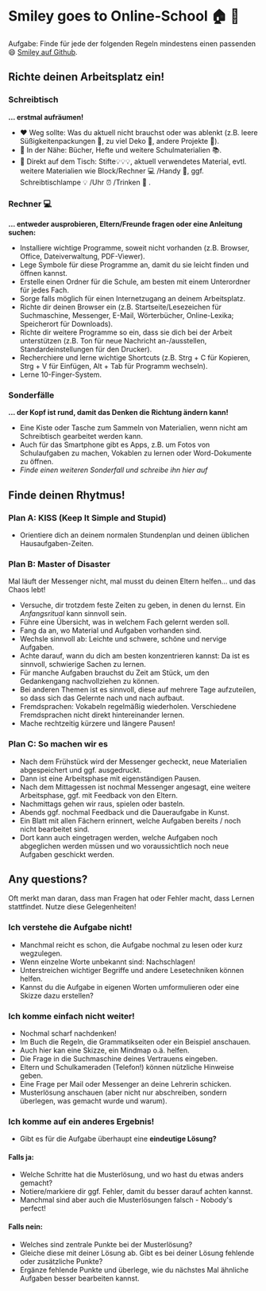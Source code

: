 # Smiley goes to Online-School :house: :school:
 
Aufgabe: Finde für jede der folgenden Regeln mindestens einen passenden :smile: [Smiley auf Github](https://gist.github.com/rxaviers/7360908).

## Richte deinen Arbeitsplatz ein!

### Schreibtisch

**... erstmal aufräumen!**

- :heart: Weg sollte: Was du aktuell nicht brauchst oder was ablenkt (z.B. leere Süßigkeitenpackungen :candy:, zu viel Deko :crystal_ball:, andere Projekte :gift:).
- :yellow_heart: In der Nähe: Bücher, Hefte und weitere Schulmaterialien :books:.
- :green_heart: Direkt auf dem Tisch: Stifte:bulb::bulb::bulb:, aktuell verwendetes Material, evtl. weitere Materialien wie Block/Rechner :computer: /Handy :iphone:, ggf. Schreibtischlampe :bulb: /Uhr :alarm_clock: /Trinken :tea: .

### Rechner :computer:

**... entweder ausprobieren, Eltern/Freunde fragen oder eine Anleitung suchen:**

- Installiere wichtige Programme, soweit nicht vorhanden (z.B. Browser, Office, Dateiverwaltung, PDF-Viewer).
- Lege Symbole für diese Programme an, damit du sie leicht finden und öffnen kannst.
- Erstelle einen Ordner für die Schule, am besten mit einem Unterordner für jedes Fach.
- Sorge falls möglich für einen Internetzugang an deinem Arbeitsplatz.
- Richte dir deinen Browser ein (z.B. Startseite/Lesezeichen für Suchmaschine, Messenger, E-Mail, Wörterbücher, Online-Lexika; Speicherort für Downloads).
- Richte dir weitere Programme so ein, dass sie dich bei der Arbeit unterstützen (z.B. Ton für neue Nachricht an-/ausstellen, Standardeinstellungen für den Drucker).
- Recherchiere und lerne wichtige Shortcuts (z.B. Strg + C für Kopieren, Strg + V für Einfügen, Alt + Tab für Programm wechseln).
- Lerne 10-Finger-System.

### Sonderfälle

**... der Kopf ist rund, damit das Denken die Richtung ändern kann!**

- Eine Kiste oder Tasche zum Sammeln von Materialien, wenn nicht am Schreibtisch gearbeitet werden kann.
- Auch für das Smartphone gibt es Apps, z.B. um Fotos von Schulaufgaben zu machen, Vokablen zu lernen oder Word-Dokumente zu öffnen.
- *Finde einen weiteren Sonderfall und schreibe ihn hier auf*

## Finde deinen Rhytmus!

### Plan A: KISS (Keep It Simple and Stupid)

- Orientiere dich an deinem normalen Stundenplan und deinen üblichen Hausaufgaben-Zeiten.

### Plan B: Master of Disaster

Mal läuft der Messenger nicht, mal musst du deinen Eltern helfen... und das Chaos lebt!

- Versuche, dir trotzdem feste Zeiten zu geben, in denen du lernst. Ein *Anfangsritual* kann sinnvoll sein.
- Führe eine Übersicht, was in welchem Fach gelernt werden soll.
- Fang da an, wo Material und Aufgaben vorhanden sind.
- Wechsle sinnvoll ab: Leichte und schwere, schöne und nervige Aufgaben.
- Achte darauf, wann du dich am besten konzentrieren kannst: Da ist es sinnvoll, schwierige Sachen zu lernen.
- Für manche Aufgaben brauchst du Zeit am Stück, um den Gedankengang nachvollziehen zu können.
- Bei anderen Themen ist es sinnvoll, diese auf mehrere Tage aufzuteilen, so dass sich das Gelernte nach und nach aufbaut.
- Fremdsprachen: Vokabeln regelmäßig wiederholen. Verschiedene Fremdsprachen nicht direkt hintereinander lernen.
- Mache rechtzeitig kürzere und längere Pausen!

### Plan C: So machen wir es

- Nach dem Frühstück wird der Messenger gecheckt, neue Materialien abgespeichert und ggf. ausgedruckt.
- Dann ist eine Arbeitsphase mit eigenständigen Pausen.
- Nach dem Mittagessen ist nochmal Messenger angesagt, eine weitere Arbeitsphase, ggf. mit Feedback von den Eltern.
- Nachmittags gehen wir raus, spielen oder basteln.
- Abends ggf. nochmal Feedback und die Daueraufgabe in Kunst.
- Ein Blatt mit allen Fächern erinnert, welche Aufgaben bereits / noch nicht bearbeitet sind. 
- Dort kann auch eingetragen werden, welche Aufgaben noch abgeglichen werden müssen und wo voraussichtlich noch neue Aufgaben geschickt werden.

## Any questions?

Oft merkt man daran, dass man Fragen hat oder Fehler macht, dass Lernen stattfindet. Nutze diese Gelegenheiten!

### Ich verstehe die Aufgabe nicht!

- Manchmal reicht es schon, die Aufgabe nochmal zu lesen oder kurz wegzulegen.
- Wenn einzelne Worte unbekannt sind: Nachschlagen!
- Unterstreichen wichtiger Begriffe und andere Lesetechniken können helfen.
- Kannst du die Aufgabe in eigenen Worten umformulieren oder eine Skizze dazu erstellen?

### Ich komme einfach nicht weiter!

- Nochmal scharf nachdenken!
- Im Buch die Regeln, die Grammatikseiten oder ein Beispiel anschauen.
- Auch hier kan eine Skizze, ein Mindmap o.ä. helfen. 
- Die Frage in die Suchmaschine deines Vertrauens eingeben.
- Eltern und Schulkameraden (Telefon!) können nützliche Hinweise geben.
- Eine Frage per Mail oder Messenger an deine Lehrerin schicken.
- Musterlösung anschauen (aber nicht nur abschreiben, sondern überlegen, was gemacht wurde und warum).

### Ich komme auf ein anderes Ergebnis!

- Gibt es für die Aufgabe überhaupt eine **eindeutige Lösung?** 

#### Falls ja:

- Welche Schritte hat die Musterlösung, und wo hast du etwas anders gemacht?
- Notiere/markiere dir ggf. Fehler, damit du besser darauf achten kannst.
- Manchmal sind aber auch die Musterlösungen falsch - Nobody's perfect!

#### Falls nein:

- Welches sind zentrale Punkte bei der Musterlösung?
- Gleiche diese mit deiner Lösung ab. Gibt es bei deiner Lösung fehlende oder zusätzliche Punkte?
- Ergänze fehlende Punkte und überlege, wie du nächstes Mal ähnliche Aufgaben besser bearbeiten kannst.
